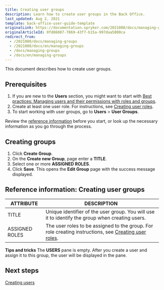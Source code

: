 ```yaml
---
title: Creating user groups
description: Learn how to create user groups in the Back Office.
last_updated: Aug 2, 2021
template: back-office-user-guide-template
originalLink: https://documentation.spryker.com/2021080/docs/managing-groups
originalArticleId: 0fd86087-7869-43f7-b15a-997daa5800ca
redirect_from:
  - /2021080/docs/managing-groups
  - /2021080/docs/en/managing-groups
  - /docs/managing-groups
  - /docs/en/managing-groups
---
```


This document describes how to create user groups.

## Prerequisites

1. If you are new to the **Users** section, you might want to start with [Best practices: Managing users and their permissions with roles and groups](/docs/scos/user/back-office-user-guides/{{page.version}}/users/best-practices-managing-users-and-their-permissions-with-roles-and-groups.html).
2. Create at least one user role. For instructions, see [Creating user roles](/docs/scos/user/back-office-user-guides/{{page.version}}/users/managing-user-roles/creating-user-roles.html).
3. To start working with user groups, go to **Users** > **User Groups**.

Review the [reference information](#reference-information-creating-user-groups) before you start, or look up the necessary information as you go through the process.

## Creating groups

1. Click **Create Group**.
2. On the **Create new Group**, page enter a **TITLE**.
3. Select one or more **ASSIGNED ROLES**.
4. Click **Save**.
    This opens the **Edit Group** page with the success message displayed.


## Reference information: Creating user groups

| ATTRIBUTE | DESCRIPTION |
| --- | --- |
| TITLE | Unique identifier of the user group. You will use it to identify the group when creating users. |
| ASSIGNED ROLES | The user roles to be assigned to the group. For role creating instructions, see [Creating user roles](/docs/scos/user/back-office-user-guides/{{page.version}}/users/managing-user-roles/creating-user-roles.html). |


**Tips and tricks**
The **USERS** pane is empty. After you create a user and assign it to this group, the user will be displayed in the pane.

## Next steps

[Creating users](/docs/scos/user/back-office-user-guides/{{page.version}}/users/managing-users/creating-users.html)
